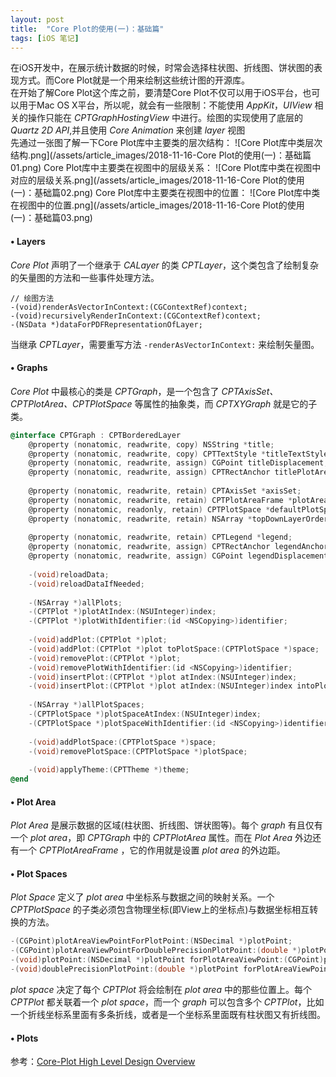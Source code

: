 ```yaml
---
layout: post
title:  "Core Plot的使用(一)：基础篇"
tags: [iOS 笔记]
---
```

在iOS开发中，在展示统计数据的时候，时常会选择柱状图、折线图、饼状图的表现方式。而Core Plot就是一个用来绘制这些统计图的开源库。  
在开始了解Core Plot这个库之前，要清楚Core Plot不仅可以用于iOS平台，也可以用于Mac OS X平台，所以呢，就会有一些限制：不能使用 *AppKit*，*UIView* 相关的操作只能在 *CPTGraphHostingView* 中进行。绘图的实现使用了底层的 *Quartz 2D API*,并且使用 *Core Animation* 来创建 *layer* 视图  
先通过一张图了解一下Core Plot库中主要类的层次结构：
![Core Plot库中类层次结构.png](/assets/article_images/2018-11-16-Core Plot的使用(一)：基础篇01.png)
Core Plot库中主要类在视图中的层级关系：
![Core Plot库中类在视图中对应的层级关系.png](/assets/article_images/2018-11-16-Core Plot的使用(一)：基础篇02.png)
Core Plot库中主要类在视图中的位置：
![Core Plot库中类在视图中的位置.png](/assets/article_images/2018-11-16-Core Plot的使用(一)：基础篇03.png)

#### • Layers
*Core Plot* 声明了一个继承于 *CALayer* 的类 *CPTLayer*，这个类包含了绘制复杂的矢量图的方法和一些事件处理方法。
```OC
// 绘图方法
-(void)renderAsVectorInContext:(CGContextRef)context;  
-(void)recursivelyRenderInContext:(CGContextRef)context;  
-(NSData *)dataForPDFRepresentationOfLayer;
```
当继承 *CPTLayer*，需要重写方法 <code>-renderAsVectorInContext:</code> 来绘制矢量图。

#### • Graphs
*Core Plot* 中最核心的类是 *CPTGraph*，是一个包含了 *CPTAxisSet、CPTPlotArea、CPTPlotSpace* 等属性的抽象类，而 *CPTXYGraph* 就是它的子类。
```Objective-C
@interface CPTGraph : CPTBorderedLayer
    @property (nonatomic, readwrite, copy) NSString *title;  
    @property (nonatomic, readwrite, copy) CPTTextStyle *titleTextStyle;  
    @property (nonatomic, readwrite, assign) CGPoint titleDisplacement;  
    @property (nonatomic, readwrite, assign) CPTRectAnchor titlePlotAreaFrameAnchor;  
      
    @property (nonatomic, readwrite, retain) CPTAxisSet *axisSet;  
    @property (nonatomic, readwrite, retain) CPTPlotAreaFrame *plotAreaFrame;  
    @property (nonatomic, readonly, retain) CPTPlotSpace *defaultPlotSpace;  
    @property (nonatomic, readwrite, retain) NSArray *topDownLayerOrder;  
      
    @property (nonatomic, readwrite, retain) CPTLegend *legend;  
    @property (nonatomic, readwrite, assign) CPTRectAnchor legendAnchor;  
    @property (nonatomic, readwrite, assign) CGPoint legendDisplacement;  
      
    -(void)reloadData;  
    -(void)reloadDataIfNeeded;  
      
    -(NSArray *)allPlots;  
    -(CPTPlot *)plotAtIndex:(NSUInteger)index;  
    -(CPTPlot *)plotWithIdentifier:(id <NSCopying>)identifier;  
      
    -(void)addPlot:(CPTPlot *)plot;   
    -(void)addPlot:(CPTPlot *)plot toPlotSpace:(CPTPlotSpace *)space;  
    -(void)removePlot:(CPTPlot *)plot;  
    -(void)removePlotWithIdentifier:(id <NSCopying>)identifier;  
    -(void)insertPlot:(CPTPlot *)plot atIndex:(NSUInteger)index;  
    -(void)insertPlot:(CPTPlot *)plot atIndex:(NSUInteger)index intoPlotSpace:(CPTPlotSpace *)space;  
      
    -(NSArray *)allPlotSpaces;  
    -(CPTPlotSpace *)plotSpaceAtIndex:(NSUInteger)index;  
    -(CPTPlotSpace *)plotSpaceWithIdentifier:(id <NSCopying>)identifier;  
      
    -(void)addPlotSpace:(CPTPlotSpace *)space;   
    -(void)removePlotSpace:(CPTPlotSpace *)plotSpace;  
      
    -(void)applyTheme:(CPTTheme *)theme;  
@end
```
#### • Plot Area
*Plot Area* 是展示数据的区域(柱状图、折线图、饼状图等)。每个 *graph* 有且仅有一个 *plot area*，即 *CPTGraph* 中的 *CPTPlotArea* 属性。而在 *Plot Area* 外边还有一个 *CPTPlotAreaFrame* ，它的作用就是设置 *plot area* 的外边距。
#### • Plot Spaces
*Plot Space* 定义了 *plot area* 中坐标系与数据之间的映射关系。一个 *CPTPlotSpace* 的子类必须包含物理坐标(即View上的坐标点)与数据坐标相互转换的方法。
```Objective-C
-(CGPoint)plotAreaViewPointForPlotPoint:(NSDecimal *)plotPoint;  
-(CGPoint)plotAreaViewPointForDoublePrecisionPlotPoint:(double *)plotPoint;  
-(void)plotPoint:(NSDecimal *)plotPoint forPlotAreaViewPoint:(CGPoint)point;  
-(void)doublePrecisionPlotPoint:(double *)plotPoint forPlotAreaViewPoint:(CGPoint)point;
```
*plot space* 决定了每个 *CPTPlot* 将会绘制在 *plot area* 中的那些位置上。每个 *CPTPlot* 都关联着一个 *plot space*，而一个 *graph* 可以包含多个 *CPTPlot*，比如一个折线坐标系里面有多条折线，或者是一个坐标系里面既有柱状图又有折线图。
#### • Plots


参考：[Core-Plot High Level Design Overview](https://github.com/core-plot/core-plot/wiki/High-Level-Design-Overview)

